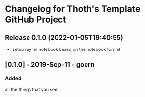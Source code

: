 # Changelog for Thoth's Template GitHub Project

## Release 0.1.0 (2022-01-05T19:40:55)
* setup ray ml notebook based on the notebook format

## [0.1.0] - 2019-Sep-11 - goern

### Added

all the things that you see...
